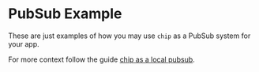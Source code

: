 # PubSub Example

These are just examples of how you may use `chip` as a PubSub system for your app. 

For more context follow the guide [chip as a local pubsub](../../../guides/chip-as-a-local-pubsub.md).